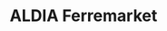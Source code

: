 ---
title: "ALDIA Ferremarket"
url: /ciudad-guayana-puerto-ordaz/aldia-ferremarket/
shop: Eisenwaren
---